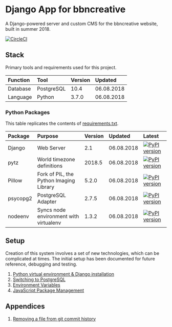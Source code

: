 # Django App for bbncreative
A Django-powered server and custom CMS for the bbncreative website, built in summer 2018.

[![CircleCI](https://circleci.com/gh/aaroncawte/bbncreative-django/tree/master.svg?style=svg&circle-token=dbf29770a59f46187030dc984ae4c03e1f988f42)](https://circleci.com/gh/aaroncawte/bbncreative-django)

## Stack
Primary tools and requirements used for this project.

| Function | Tool | Version | Updated |
|:--|:--|:--|:--|
| Database | PostgreSQL | 10.4 | 06.08.2018 |
| Language | Python | 3.7.0 | 06.08.2018 |

### Python Packages
This table replicates the contents of [requirements.txt](requirements.txt).

| Package | Purpose | Version | Updated | Latest |
|:--|:--|:--|:--|:--|
| Django | Web Server | 2.1 | 06.08.2018 | [![PyPI version](https://badge.fury.io/py/Django.svg)](https://badge.fury.io/py/Django) |
| pytz | World timezone definitions | 2018.5 | 06.08.2018 | [![PyPI version](https://badge.fury.io/py/pytz.svg)](https://badge.fury.io/py/pytz) |
| Pillow | Fork of PIL, the Python Imaging Library | 5.2.0 | 06.08.2018 | [![PyPI version](https://badge.fury.io/py/Pillow.svg)](https://badge.fury.io/py/Pillow) |
| psycopg2 | PostgreSQL Adapter | 2.7.5 | 06.08.2018 | [![PyPI version](https://badge.fury.io/py/psycopg2.svg)](https://badge.fury.io/py/psycopg2) |
| nodeenv | Syncs node environment with virtualenv | 1.3.2 | 06.08.2018 | [![PyPI version](https://badge.fury.io/py/nodeenv.svg)](https://badge.fury.io/py/nodeenv) |


## Setup
Creation of this system involves a set of new technologies, which can be complicated at times. The initial setup has been documented for future reference, debugging and testing.

1. [Python virtual environment & Django installation](/setup/virtualenv.md)
2. [Switching to PostgreSQL](/setup/postgresql.md)
3. [Environment Variables](/setup/envvars.md)
4. [JavaScript Package Management](/setup/jspackages.md)

## Appendices
1. [Removing a file from git commit history](/appendices/githistory.md)